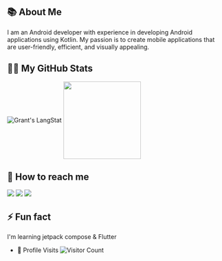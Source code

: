 
 ## 📚 About Me

I am an Android developer with experience in developing Android applications using Kotlin. My passion is to create mobile applications that are user-friendly, efficient, and visually appealing.


<!-- GitHub Stats -->
## 👨‍💻 My GitHub Stats



<div>
   <img align="center" src="https://github-readme-streak-stats.herokuapp.com/?user=GreatGrant" alt="Grant's LangStat" />
 <a href="https://github.com/anuraghazra/convoychat">
  <img height="180px" align="center" src="https://github-readme-stats.vercel.app/api/top-langs/?username=GreatGrant&langs_count=8&theme=jolly&layout=compact" />
</a>

<!--   <img align="center" src="https://github-readme-stats.vercel.app/api/top-langs?username=GreatGrant&langs_count=10&show_icons=true&locale=en&layout=compact&theme=dark" alt="Grant's language" height="192px"  width="500px"/> -->
</div>

<!-- Social Media accounts -->
## 👀 How to reach me

[<img src="https://img.shields.io/badge/GitHub-%2312100E.svg?&style=for-the-badge&logo=Github&logoColor=white"/>](https://github.com/GreatGrant)
[<img src="https://img.shields.io/badge/twitter-%231DA1F2.svg?&style=for-the-badge&logo=twitter&logoColor=white"/>](https://twitter.com/iAmGreatGrant)
[<img src="https://img.shields.io/badge/linkedin-%230077B5.svg?&style=for-the-badge&logo=linkedin&logoColor=white"/>](https://www.linkedin.com/in/great-grant-williams//)

## ⚡ Fun fact
I'm learning jetpack compose & Flutter

- :busstop: Profile Visits ![Visitor Count](https://profile-counter.glitch.me/GreatGrant/count.svg)
